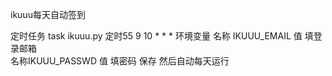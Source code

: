 ikuuu每天自动签到

定时任务  task ikuuu.py 定时55 9 10 * * *
环境变量  名称 IKUUU_EMAIL   值 填登录邮箱  
         名称IKUUU_PASSWD  值  填密码
         保存
         然后自动每天运行
